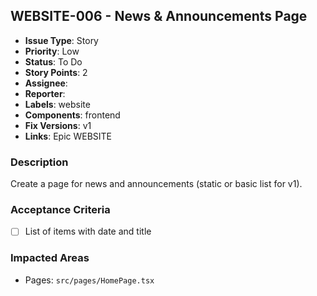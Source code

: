 ## WEBSITE-006 - News & Announcements Page

- **Issue Type**: Story
- **Priority**: Low
- **Status**: To Do
- **Story Points**: 2
- **Assignee**: 
- **Reporter**: 
- **Labels**: website
- **Components**: frontend
- **Fix Versions**: v1
- **Links**: Epic WEBSITE

### Description
Create a page for news and announcements (static or basic list for v1).

### Acceptance Criteria
- [ ] List of items with date and title

### Impacted Areas
- Pages: `src/pages/HomePage.tsx`
